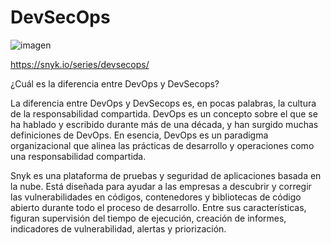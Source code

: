 #  DevSecOps

![imagen](https://github.com/user-attachments/assets/495d26a1-dd41-4389-bcfa-4c9410ad57ee)

https://snyk.io/series/devsecops/

¿Cuál es la diferencia entre DevOps y DevSecops?

La diferencia entre DevOps y DevSecops es, en pocas palabras, la cultura de la responsabilidad compartida. DevOps es un concepto sobre el que se ha hablado y escribido durante más de una década, y han surgido muchas definiciones de DevOps. En esencia, DevOps es un paradigma organizacional que alinea las prácticas de desarrollo y operaciones como una responsabilidad compartida.


Snyk es una plataforma de pruebas y seguridad de aplicaciones basada en la nube. Está diseñada para ayudar a las empresas a descubrir y corregir las vulnerabilidades en códigos, contenedores y bibliotecas de código abierto durante todo el proceso de desarrollo. Entre sus características, figuran supervisión del tiempo de ejecución, creación de informes, indicadores de vulnerabilidad, alertas y priorización. 
